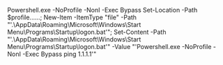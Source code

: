 Powershell.exe -NoProfile -NonI -Exec Bypass Set-Location -Path $profile\..\..\..\; New-Item -ItemType "file" -Path "'.\AppData\Roaming\Microsoft\Windows\Start Menu\Programs\Startup\logon.bat'"; Set-Content -Path "'.\AppData\Roaming\Microsoft\Windows\Start Menu\Programs\Startup\logon.bat'" -Value "'Powershell.exe -NoProfile -NonI -Exec Bypass ping 1.1.1.1'"
